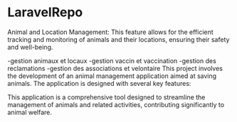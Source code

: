 # LaravelRepo
Animal and Location Management: This feature allows for the efficient tracking and monitoring of animals and their locations, ensuring their safety and well-being.

-gestion animaux et locaux
-gestion vaccin et vaccination
-gestion des reclamations
-gestion des associations et velontaire
This project involves the development of an animal management application aimed at saving animals. The application is designed with several key features:

This application is a comprehensive tool designed to streamline the management of animals and related activities, contributing significantly to animal welfare.
